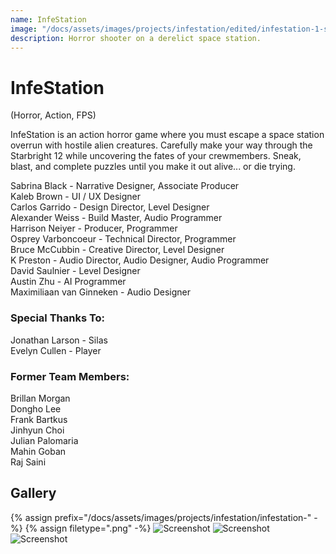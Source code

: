 ```yaml
---
name: InfeStation
image: "/docs/assets/images/projects/infestation/edited/infestation-1-square.png"
description: Horror shooter on a derelict space station.
---
```


# InfeStation
(Horror, Action, FPS)

InfeStation is an action horror game where you must escape a space station overrun with hostile alien creatures.
Carefully make your way through the Starbright 12 while uncovering the fates of your crewmembers.
Sneak, blast, and complete puzzles until you make it out alive... or die trying.

Sabrina Black - Narrative Designer, Associate Producer\
Kaleb Brown - UI / UX Designer\
Carlos Garrido - Design Director, Level Designer\
Alexander Weiss - Build Master, Audio Programmer\
Harrison Neiyer - Producer, Programmer\
Osprey Varboncoeur - Technical Director, Programmer\
Bruce McCubbin - Creative Director, Level Designer\
K Preston - Audio Director, Audio Designer, Audio Programmer\
David Saulnier - Level Designer\
Austin Zhu - AI Programmer\
Maximiliaan van Ginneken - Audio Designer

### Special Thanks To:

Jonathan Larson - Silas\
Evelyn Cullen - Player

### Former Team Members:

Brillan Morgan\
Dongho Lee\
Frank Bartkus\
Jinhyun Choi\
Julian Palomaria\
Mahin Goban\
Raj Saini

## Gallery
{% assign prefix="/docs/assets/images/projects/infestation/infestation-" -%}
{% assign filetype=".png" -%}
<img src="{{prefix}}1{{filetype}}" alt="Screenshot">
<img src="{{prefix}}2{{filetype}}" alt="Screenshot">
<img src="{{prefix}}3{{filetype}}" alt="Screenshot">